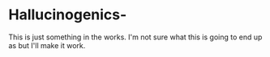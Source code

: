 # Hallucinogenics-
This is just something in the works. I'm not sure what this is going to end up as but I'll make it work.
